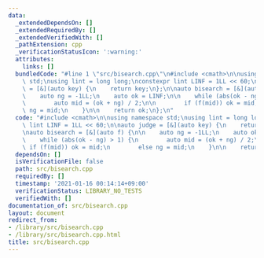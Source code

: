 ```yaml
---
data:
  _extendedDependsOn: []
  _extendedRequiredBy: []
  _extendedVerifiedWith: []
  _pathExtension: cpp
  _verificationStatusIcon: ':warning:'
  attributes:
    links: []
  bundledCode: "#line 1 \"src/bisearch.cpp\"\n#include <cmath>\n\nusing namespace\
    \ std;\nusing lint = long long;\nconstexpr lint LINF = 1LL << 60;\n\nauto judge\
    \ = [&](auto key) {\n    return key;\n};\n\nauto bisearch = [&](auto f) {\n\n\
    \    auto ng = -1LL;\n    auto ok = LINF;\n\n    while (abs(ok - ng) > 1) {\n\
    \        auto mid = (ok + ng) / 2;\n\n        if (f(mid)) ok = mid;\n        else\
    \ ng = mid;\n    }\n\n    return ok;\n};\n"
  code: "#include <cmath>\n\nusing namespace std;\nusing lint = long long;\nconstexpr\
    \ lint LINF = 1LL << 60;\n\nauto judge = [&](auto key) {\n    return key;\n};\n\
    \nauto bisearch = [&](auto f) {\n\n    auto ng = -1LL;\n    auto ok = LINF;\n\n\
    \    while (abs(ok - ng) > 1) {\n        auto mid = (ok + ng) / 2;\n\n       \
    \ if (f(mid)) ok = mid;\n        else ng = mid;\n    }\n\n    return ok;\n};\n"
  dependsOn: []
  isVerificationFile: false
  path: src/bisearch.cpp
  requiredBy: []
  timestamp: '2021-01-16 00:14:14+09:00'
  verificationStatus: LIBRARY_NO_TESTS
  verifiedWith: []
documentation_of: src/bisearch.cpp
layout: document
redirect_from:
- /library/src/bisearch.cpp
- /library/src/bisearch.cpp.html
title: src/bisearch.cpp
---
```

